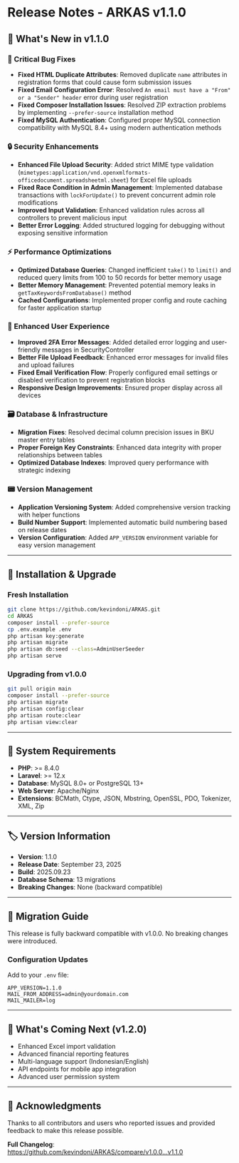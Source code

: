 # Release Notes - ARKAS v1.1.0

## 🎉 What's New in v1.1.0

### 🐛 Critical Bug Fixes

-   **Fixed HTML Duplicate Attributes**: Removed duplicate `name` attributes in registration forms that could cause form submission issues
-   **Fixed Email Configuration Error**: Resolved `An email must have a "From" or a "Sender" header` error during user registration
-   **Fixed Composer Installation Issues**: Resolved ZIP extraction problems by implementing `--prefer-source` installation method
-   **Fixed MySQL Authentication**: Configured proper MySQL connection compatibility with MySQL 8.4+ using modern authentication methods

### 🔒 Security Enhancements

-   **Enhanced File Upload Security**: Added strict MIME type validation (`mimetypes:application/vnd.openxmlformats-officedocument.spreadsheetml.sheet`) for Excel file uploads
-   **Fixed Race Condition in Admin Management**: Implemented database transactions with `lockForUpdate()` to prevent concurrent admin role modifications
-   **Improved Input Validation**: Enhanced validation rules across all controllers to prevent malicious input
-   **Better Error Logging**: Added structured logging for debugging without exposing sensitive information

### ⚡ Performance Optimizations

-   **Optimized Database Queries**: Changed inefficient `take()` to `limit()` and reduced query limits from 100 to 50 records for better memory usage
-   **Better Memory Management**: Prevented potential memory leaks in `getTaxKeywordsFromDatabase()` method
-   **Cached Configurations**: Implemented proper config and route caching for faster application startup

### 🎯 Enhanced User Experience

-   **Improved 2FA Error Messages**: Added detailed error logging and user-friendly messages in SecurityController
-   **Better File Upload Feedback**: Enhanced error messages for invalid files and upload failures
-   **Fixed Email Verification Flow**: Properly configured email settings or disabled verification to prevent registration blocks
-   **Responsive Design Improvements**: Ensured proper display across all devices

### 🗃️ Database & Infrastructure

-   **Migration Fixes**: Resolved decimal column precision issues in BKU master entry tables
-   **Proper Foreign Key Constraints**: Enhanced data integrity with proper relationships between tables
-   **Optimized Database Indexes**: Improved query performance with strategic indexing

### 📟 Version Management

-   **Application Versioning System**: Added comprehensive version tracking with helper functions
-   **Build Number Support**: Implemented automatic build numbering based on release dates
-   **Version Configuration**: Added `APP_VERSION` environment variable for easy version management

---

## 🚀 Installation & Upgrade

### Fresh Installation

```bash
git clone https://github.com/kevindoni/ARKAS.git
cd ARKAS
composer install --prefer-source
cp .env.example .env
php artisan key:generate
php artisan migrate
php artisan db:seed --class=AdminUserSeeder
php artisan serve
```

### Upgrading from v1.0.0

```bash
git pull origin main
composer install --prefer-source
php artisan migrate
php artisan config:clear
php artisan route:clear
php artisan view:clear
```

---

## 🔧 System Requirements

-   **PHP**: >= 8.4.0
-   **Laravel**: >= 12.x
-   **Database**: MySQL 8.0+ or PostgreSQL 13+
-   **Web Server**: Apache/Nginx
-   **Extensions**: BCMath, Ctype, JSON, Mbstring, OpenSSL, PDO, Tokenizer, XML, Zip

---

## 🏷️ Version Information

-   **Version**: 1.1.0
-   **Release Date**: September 23, 2025
-   **Build**: 2025.09.23
-   **Database Schema**: 13 migrations
-   **Breaking Changes**: None (backward compatible)

---

## 📝 Migration Guide

This release is fully backward compatible with v1.0.0. No breaking changes were introduced.

### Configuration Updates

Add to your `.env` file:

```env
APP_VERSION=1.1.0
MAIL_FROM_ADDRESS=admin@yourdomain.com
MAIL_MAILER=log
```

---

## 🎯 What's Coming Next (v1.2.0)

-   Enhanced Excel import validation
-   Advanced financial reporting features
-   Multi-language support (Indonesian/English)
-   API endpoints for mobile app integration
-   Advanced user permission system

---

## 🙏 Acknowledgments

Thanks to all contributors and users who reported issues and provided feedback to make this release possible.

**Full Changelog**: https://github.com/kevindoni/ARKAS/compare/v1.0.0...v1.1.0
